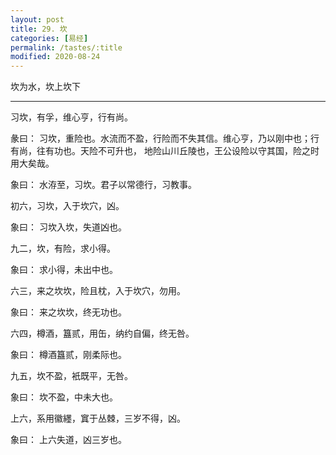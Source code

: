 ```yaml
---
layout: post
title: 29. 坎
categories: [易经]
permalink: /tastes/:title
modified: 2020-08-24
---
```


坎为水，坎上坎下

---

习坎，有孚，维心亨，行有尚。

彖曰： 习坎，重险也。水流而不盈，行险而不失其信。维心亨，乃以刚中也；行有尚，往有功也。天险不可升也，
地险山川丘陵也，王公设险以守其国，险之时用大矣哉。

象曰： 水洊至，习坎。君子以常德行，习教事。

初六，习坎，入于坎穴，凶。

象曰： 习坎入坎，失道凶也。

九二，坎，有险，求小得。

象曰： 求小得，未出中也。

六三，来之坎坎，险且枕，入于坎穴，勿用。

象曰： 来之坎坎，终无功也。

六四，樽酒，簋贰，用缶，纳约自偏，终无咎。

象曰： 樽酒簋贰，刚柔际也。

九五，坎不盈，衹既平，无咎。

象曰： 坎不盈，中未大也。

上六，系用徽纆，窴于丛棘，三岁不得，凶。

象曰： 上六失道，凶三岁也。
